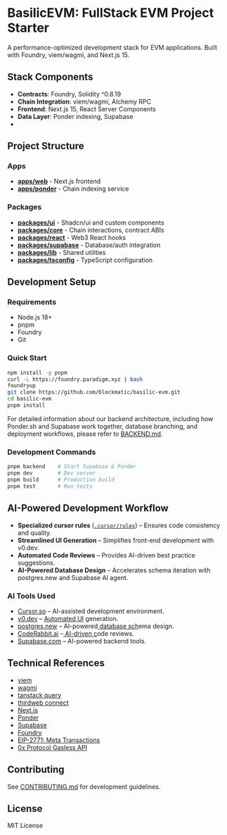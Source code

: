 # BasilicEVM: FullStack EVM Project Starter

A performance-optimized development stack for EVM applications. Built with Foundry, viem/wagmi, and Next.js 15.

## Stack Components

- __Contracts__: Foundry, Solidity ^0.8.19
- __Chain Integration__: viem/wagmi, Alchemy RPC
- __Frontend__: Next.js 15, React Server Components
- __Data Layer__: Ponder indexing, Supabase
- 
## Project Structure

### Apps
- [__apps/web__](./apps/web/README.md) - Next.js frontend
- [__apps/ponder__](./apps/ponder/README.md) - Chain indexing service

### Packages
- [__packages/ui__](./packages/ui/README.md) - Shadcn/ui and custom components
- [__packages/core__](./packages/core/README.md) - Chain interactions, contract ABIs
- [__packages/react__](./packages/react/README.md) - Web3 React hooks
- [__packages/supabase__](./packages/supabase/README.md) - Database/auth integration
- [__packages/lib__](./packages/lib/README.md) - Shared utilities
- [__packages/tsconfig__](./packages/tsconfig/README.md) - TypeScript configuration

## Development Setup

### Requirements
- Node.js 18+
- pnpm
- Foundry
- Git

### Quick Start

```bash
npm install -g pnpm
curl -L https://foundry.paradigm.xyz | bash
foundryup
git clone https://github.com/blockmatic/basilic-evm.git
cd basilic-evm
pnpm install
```

For detailed information about our backend architecture, including how Ponder.sh and Supabase work together, database branching, and deployment workflows, please refer to [BACKEND.md](./BACKEND.md).

### Development Commands

```bash
pnpm backend    # Start Supabase & Ponder 
pnpm dev        # Dev server
pnpm build      # Production build
pnpm test       # Run tests
```

## AI-Powered Development Workflow

- **Specialized cursor rules** ([`.cursor/rules`](./.cursor/rules/README.md)) – Ensures code consistency and quality.
- **Streamlined UI Generation** – Simplifies front-end development with v0.dev.
- **Automated Code Reviews** – Provides AI-driven best practice suggestions.
- **AI-Powered Database Design** – Accelerates schema iteration with postgres.new and Supabase AI agent.

### AI Tools Used

- [Cursor.so](https://cursor.so/) – AI-assisted development environment.
- [v0.dev](https://v0.dev/) – [Automated UI](https://postgres.new/) generation.
- [postgres.new](https://postgres.new/) – AI-powered[ database sch](https://coderabbit.ai/)ema design.
- [CodeRabbit.ai](https://coderabbit.ai/) –[ AI-driven c](https://supabase.com/)ode reviews.
- [Supabase.com](https://supabase.com/) – AI-powered backend tools.

## Technical References

- [viem](https://viem.sh)
- [wagmi](https://wagmi.sh)
- [tanstack query](https://tanstack.com/query)
- [thirdweb connect](https://thirdweb.com/connect)
- [Next.js](https://nextjs.org/docs)
- [Ponder](https://ponder.sh/docs)
- [Supabase](https://supabase.com/docs)
- [Foundry](https://book.getfoundry.sh)
- [EIP-2771: Meta Transactions](https://eips.ethereum.org/EIPS/eip-2771)
- [0x Protocol Gasless API](https://0x.org/docs/gasless-api/introduction)

## Contributing

See [CONTRIBUTING.md](./CONTRIBUTING.md) for development guidelines.

## License

MIT License

